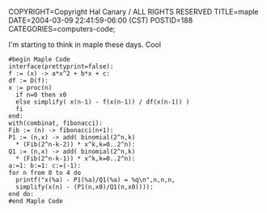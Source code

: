 COPYRIGHT=Copyright Hal Canary / ALL RIGHTS RESERVED
TITLE=maple
DATE=2004-03-09 22:41:59-06:00 (CST)
POSTID=188
CATEGORIES=computers-code;

I'm starting to think in maple these days. Cool

    
    #begin Maple Code
    interface(prettyprint=false):
    f := (x) -> a*x^2 + b*x + c:
    df := D(f):
    x := proc(n)
      if n=0 then x0
      else simplify( x(n-1) - f(x(n-1)) / df(x(n-1)) )
      fi
    end:
    with(combinat, fibonacci):
    Fib := (n) -> fibonacci(n+1):
    P1 := (n,x) -> add( binomial(2^n,k)
      * (Fib(2^n-k-2)) * x^k,k=0..2^n):
    Q1 := (n,x) -> add( binomial(2^n,k)
      * (Fib(2^n-k-1)) * x^k,k=0..2^n):
    a:=1: b:=1: c:=(-1):
    for n from 0 to 4 do
      printf("x(%a) - P1(%a)/Q1(%a) = %q\n",n,n,n,
      simplify(x(n) - (P1(n,x0)/Q1(n,x0)))):
    end do:
    #end Maple Code
